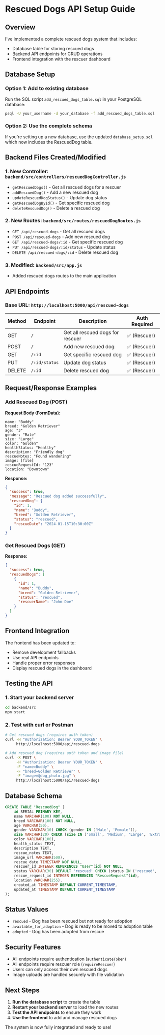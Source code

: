 # Rescued Dogs API Setup Guide

## Overview
I've implemented a complete rescued dogs system that includes:
- Database table for storing rescued dogs
- Backend API endpoints for CRUD operations
- Frontend integration with the rescuer dashboard

## Database Setup

### Option 1: Add to existing database
Run the SQL script `add_rescued_dogs_table.sql` in your PostgreSQL database:

```bash
psql -U your_username -d your_database -f add_rescued_dogs_table.sql
```

### Option 2: Use the complete schema
If you're setting up a new database, use the updated `database_setup.sql` which now includes the RescuedDog table.

## Backend Files Created/Modified

### 1. New Controller: `backend/src/controllers/rescuedDogController.js`
- `getRescuedDogs()` - Get all rescued dogs for a rescuer
- `addRescuedDog()` - Add a new rescued dog
- `updateRescuedDogStatus()` - Update dog status
- `getRescuedDogById()` - Get specific rescued dog
- `deleteRescuedDog()` - Delete a rescued dog

### 2. New Routes: `backend/src/routes/rescuedDogRoutes.js`
- `GET /api/rescued-dogs` - Get all rescued dogs
- `POST /api/rescued-dogs` - Add new rescued dog
- `GET /api/rescued-dogs/:id` - Get specific rescued dog
- `PUT /api/rescued-dogs/:id/status` - Update status
- `DELETE /api/rescued-dogs/:id` - Delete rescued dog

### 3. Modified: `backend/src/app.js`
- Added rescued dogs routes to the main application

## API Endpoints

### Base URL: `http://localhost:5000/api/rescued-dogs`

| Method | Endpoint | Description | Auth Required |
|--------|----------|-------------|---------------|
| GET | `/` | Get all rescued dogs for rescuer | ✅ (Rescuer) |
| POST | `/` | Add new rescued dog | ✅ (Rescuer) |
| GET | `/:id` | Get specific rescued dog | ✅ (Rescuer) |
| PUT | `/:id/status` | Update dog status | ✅ (Rescuer) |
| DELETE | `/:id` | Delete rescued dog | ✅ (Rescuer) |

## Request/Response Examples

### Add Rescued Dog (POST)
**Request Body (FormData):**
```
name: "Buddy"
breed: "Golden Retriever"
age: "3"
gender: "Male"
size: "Large"
color: "Golden"
healthStatus: "Healthy"
description: "Friendly dog"
rescueNotes: "Found wandering"
image: [file]
rescueRequestId: "123"
location: "Downtown"
```

**Response:**
```json
{
  "success": true,
  "message": "Rescued dog added successfully",
  "rescuedDog": {
    "id": 1,
    "name": "Buddy",
    "breed": "Golden Retriever",
    "status": "rescued",
    "rescueDate": "2024-01-15T10:30:00Z"
  }
}
```

### Get Rescued Dogs (GET)
**Response:**
```json
{
  "success": true,
  "rescuedDogs": [
    {
      "id": 1,
      "name": "Buddy",
      "breed": "Golden Retriever",
      "status": "rescued",
      "rescuerName": "John Doe"
    }
  ]
}
```

## Frontend Integration

The frontend has been updated to:
- Remove development fallbacks
- Use real API endpoints
- Handle proper error responses
- Display rescued dogs in the dashboard

## Testing the API

### 1. Start your backend server
```bash
cd backend/src
npm start
```

### 2. Test with curl or Postman
```bash
# Get rescued dogs (requires auth token)
curl -H "Authorization: Bearer YOUR_TOKEN" \
     http://localhost:5000/api/rescued-dogs

# Add rescued dog (requires auth token and image file)
curl -X POST \
     -H "Authorization: Bearer YOUR_TOKEN" \
     -F "name=Buddy" \
     -F "breed=Golden Retriever" \
     -F "image=@dog_photo.jpg" \
     http://localhost:5000/api/rescued-dogs
```

## Database Schema

```sql
CREATE TABLE "RescuedDog" (
    id SERIAL PRIMARY KEY,
    name VARCHAR(100) NOT NULL,
    breed VARCHAR(100) NOT NULL,
    age VARCHAR(50),
    gender VARCHAR(10) CHECK (gender IN ('Male', 'Female')),
    size VARCHAR(20) CHECK (size IN ('Small', 'Medium', 'Large', 'Extra Large')),
    color VARCHAR(100),
    health_status TEXT,
    description TEXT,
    rescue_notes TEXT,
    image_url VARCHAR(500),
    rescue_date TIMESTAMP NOT NULL,
    rescuer_id INTEGER REFERENCES "User"(id) NOT NULL,
    status VARCHAR(30) DEFAULT 'rescued' CHECK (status IN ('rescued', 'adopted', 'available_for_adoption')),
    rescue_request_id INTEGER REFERENCES "RescueRequest"(id),
    location VARCHAR(255),
    created_at TIMESTAMP DEFAULT CURRENT_TIMESTAMP,
    updated_at TIMESTAMP DEFAULT CURRENT_TIMESTAMP
);
```

## Status Values

- `rescued` - Dog has been rescued but not ready for adoption
- `available_for_adoption` - Dog is ready to be moved to adoption table
- `adopted` - Dog has been adopted from rescue

## Security Features

- All endpoints require authentication (`authenticateToken`)
- All endpoints require rescuer role (`requireRescuer`)
- Users can only access their own rescued dogs
- Image uploads are handled securely with file validation

## Next Steps

1. **Run the database script** to create the table
2. **Restart your backend server** to load the new routes
3. **Test the API endpoints** to ensure they work
4. **Use the frontend** to add and manage rescued dogs

The system is now fully integrated and ready to use!

